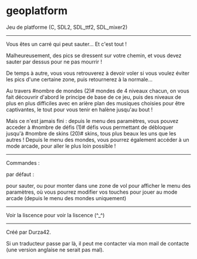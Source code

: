 # geoplatform
Jeu de platforme (C, SDL2, SDL_ttf2, SDL_mixer2)

--------------------------------------------------------------

Vous êtes un carré qui peut sauter... Et c'est tout !

Malheureusement, des pics se dressent sur votre chemin, et vous devez sauter par dessus pour ne pas mourrir !

De temps à autre, vous vous retrouverez à devoir voler si vous voulez éviter les pics d'une certaine zone, puis retournerez à la normale...

Au travers #nombre de mondes (2)# mondes de 4 niveaux chacun, on vous fait découvrir d'abord le principe de base de ce jeu, puis des niveaux de plus en plus difficiles avec en arière plan des musiques choisies pour être captivantes, le tout pour vous tenir en halène jusqu'au bout !

Mais ce n'est jamais fini : depuis le menu des paramètres, vous pouvez acceder à #nombre de défis (1)# défis vous permettant de débloquer jusqu'à #nombre de skins (20)# skins, tous plus beaux les uns que les autres !
Depuis le menu des mondes, vous pourrez également accéder à un mode arcade, pour aller le plus loin possible !


---------------------------------------------------------------

Commandes :

par défaut : 

<espace> pour sauter, ou pour monter dans une zone de vol
<r> pour afficher le menu des paramètres, où vous pourrez modifier vos touches
<a> pour jouer au mode arcade (depuis le menu des mondes uniquement)


----------------------------------------------------------------


Voir la liscence pour voir la liscence (^_^)


----------------------------------------------------------------










Créé par Durza42.




Si un traducteur passe par là, il peut me contacter via mon mail de contacte (une version anglaise ne serait pas mal).
